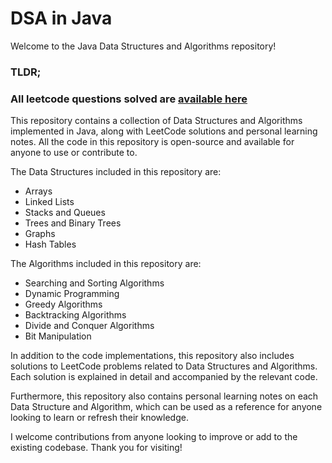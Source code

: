 # DSA in Java

Welcome to the Java Data Structures and Algorithms repository!

### TLDR;
### All leetcode questions solved are [available here](https://github.com/jwala-anirudh/DSAinJava/tree/master/src/Leetcode)

This repository contains a collection of Data Structures and Algorithms implemented in Java, along with LeetCode solutions and personal learning notes. All the code in this repository is open-source and available for anyone to use or contribute to.

The Data Structures included in this repository are:
- Arrays
- Linked Lists
- Stacks and Queues
- Trees and Binary Trees
- Graphs
- Hash Tables

The Algorithms included in this repository are:
- Searching and Sorting Algorithms
- Dynamic Programming
- Greedy Algorithms
- Backtracking Algorithms
- Divide and Conquer Algorithms
- Bit Manipulation

In addition to the code implementations, this repository also includes solutions to LeetCode problems related to Data Structures and Algorithms. Each solution is explained in detail and accompanied by the relevant code.

Furthermore, this repository also contains personal learning notes on each Data Structure and Algorithm, which can be used as a reference for anyone looking to learn or refresh their knowledge.

I welcome contributions from anyone looking to improve or add to the existing codebase. Thank you for visiting!
